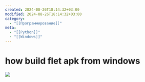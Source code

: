 ```yaml
---
created: 2024-08-26T18:14:32+03:00
modified: 2024-08-26T18:14:32+03:00
category:
  - "[[Программирование]]"
meta:
  - "[[Python]]"
  - "[[Windows]]"
---
```


# how build flet apk from windows

![](https://www.youtube.com/watch?v=OqMYfspxKi0&t=371s)
